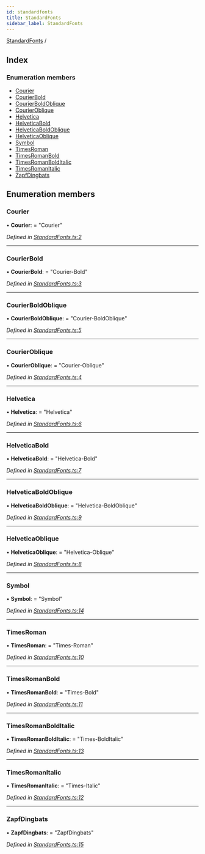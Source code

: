 ```yaml
---
id: standardfonts
title: StandardFonts
sidebar_label: StandardFonts
---
```


[StandardFonts](standardfonts.md) /

## Index

### Enumeration members

* [Courier](standardfonts.md#courier)
* [CourierBold](standardfonts.md#courierbold)
* [CourierBoldOblique](standardfonts.md#courierboldoblique)
* [CourierOblique](standardfonts.md#courieroblique)
* [Helvetica](standardfonts.md#helvetica)
* [HelveticaBold](standardfonts.md#helveticabold)
* [HelveticaBoldOblique](standardfonts.md#helveticaboldoblique)
* [HelveticaOblique](standardfonts.md#helveticaoblique)
* [Symbol](standardfonts.md#symbol)
* [TimesRoman](standardfonts.md#timesroman)
* [TimesRomanBold](standardfonts.md#timesromanbold)
* [TimesRomanBoldItalic](standardfonts.md#timesromanbolditalic)
* [TimesRomanItalic](standardfonts.md#timesromanitalic)
* [ZapfDingbats](standardfonts.md#zapfdingbats)

## Enumeration members

###  Courier

• **Courier**: = "Courier"

*Defined in [StandardFonts.ts:2](https://github.com/Hopding/pdf-lib/blob/20bb5ab/src/api/StandardFonts.ts#L2)*

___

###  CourierBold

• **CourierBold**: = "Courier-Bold"

*Defined in [StandardFonts.ts:3](https://github.com/Hopding/pdf-lib/blob/20bb5ab/src/api/StandardFonts.ts#L3)*

___

###  CourierBoldOblique

• **CourierBoldOblique**: = "Courier-BoldOblique"

*Defined in [StandardFonts.ts:5](https://github.com/Hopding/pdf-lib/blob/20bb5ab/src/api/StandardFonts.ts#L5)*

___

###  CourierOblique

• **CourierOblique**: = "Courier-Oblique"

*Defined in [StandardFonts.ts:4](https://github.com/Hopding/pdf-lib/blob/20bb5ab/src/api/StandardFonts.ts#L4)*

___

###  Helvetica

• **Helvetica**: = "Helvetica"

*Defined in [StandardFonts.ts:6](https://github.com/Hopding/pdf-lib/blob/20bb5ab/src/api/StandardFonts.ts#L6)*

___

###  HelveticaBold

• **HelveticaBold**: = "Helvetica-Bold"

*Defined in [StandardFonts.ts:7](https://github.com/Hopding/pdf-lib/blob/20bb5ab/src/api/StandardFonts.ts#L7)*

___

###  HelveticaBoldOblique

• **HelveticaBoldOblique**: = "Helvetica-BoldOblique"

*Defined in [StandardFonts.ts:9](https://github.com/Hopding/pdf-lib/blob/20bb5ab/src/api/StandardFonts.ts#L9)*

___

###  HelveticaOblique

• **HelveticaOblique**: = "Helvetica-Oblique"

*Defined in [StandardFonts.ts:8](https://github.com/Hopding/pdf-lib/blob/20bb5ab/src/api/StandardFonts.ts#L8)*

___

###  Symbol

• **Symbol**: = "Symbol"

*Defined in [StandardFonts.ts:14](https://github.com/Hopding/pdf-lib/blob/20bb5ab/src/api/StandardFonts.ts#L14)*

___

###  TimesRoman

• **TimesRoman**: = "Times-Roman"

*Defined in [StandardFonts.ts:10](https://github.com/Hopding/pdf-lib/blob/20bb5ab/src/api/StandardFonts.ts#L10)*

___

###  TimesRomanBold

• **TimesRomanBold**: = "Times-Bold"

*Defined in [StandardFonts.ts:11](https://github.com/Hopding/pdf-lib/blob/20bb5ab/src/api/StandardFonts.ts#L11)*

___

###  TimesRomanBoldItalic

• **TimesRomanBoldItalic**: = "Times-BoldItalic"

*Defined in [StandardFonts.ts:13](https://github.com/Hopding/pdf-lib/blob/20bb5ab/src/api/StandardFonts.ts#L13)*

___

###  TimesRomanItalic

• **TimesRomanItalic**: = "Times-Italic"

*Defined in [StandardFonts.ts:12](https://github.com/Hopding/pdf-lib/blob/20bb5ab/src/api/StandardFonts.ts#L12)*

___

###  ZapfDingbats

• **ZapfDingbats**: = "ZapfDingbats"

*Defined in [StandardFonts.ts:15](https://github.com/Hopding/pdf-lib/blob/20bb5ab/src/api/StandardFonts.ts#L15)*